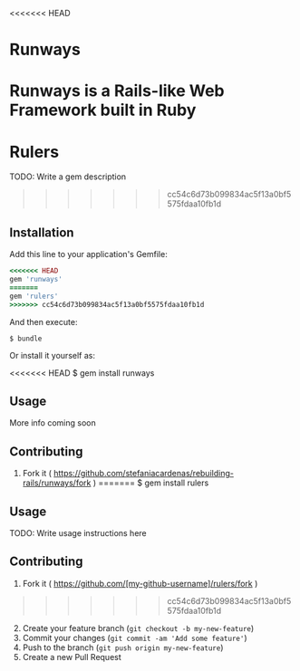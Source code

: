 <<<<<<< HEAD
# Runways

Runways is a Rails-like Web Framework built in Ruby
=======
# Rulers

TODO: Write a gem description
>>>>>>> cc54c6d73b099834ac5f13a0bf5575fdaa10fb1d

## Installation

Add this line to your application's Gemfile:

```ruby
<<<<<<< HEAD
gem 'runways'
=======
gem 'rulers'
>>>>>>> cc54c6d73b099834ac5f13a0bf5575fdaa10fb1d
```

And then execute:

    $ bundle

Or install it yourself as:

<<<<<<< HEAD
    $ gem install runways

## Usage

More info coming soon

## Contributing

1. Fork it ( https://github.com/stefaniacardenas/rebuilding-rails/runways/fork )
=======
    $ gem install rulers

## Usage

TODO: Write usage instructions here

## Contributing

1. Fork it ( https://github.com/[my-github-username]/rulers/fork )
>>>>>>> cc54c6d73b099834ac5f13a0bf5575fdaa10fb1d
2. Create your feature branch (`git checkout -b my-new-feature`)
3. Commit your changes (`git commit -am 'Add some feature'`)
4. Push to the branch (`git push origin my-new-feature`)
5. Create a new Pull Request
